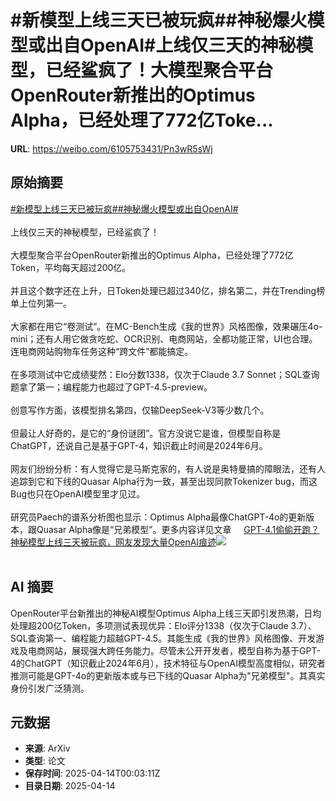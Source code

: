 # #新模型上线三天已被玩疯##神秘爆火模型或出自OpenAI#上线仅三天的神秘模型，已经鲨疯了！大模型聚合平台OpenRouter新推出的Optimus Alpha，已经处理了772亿Toke...

**URL**: https://weibo.com/6105753431/Pn3wR5sWj

## 原始摘要

<a href="https://m.weibo.cn/search?containerid=231522type%3D1%26t%3D10%26q%3D%23%E6%96%B0%E6%A8%A1%E5%9E%8B%E4%B8%8A%E7%BA%BF%E4%B8%89%E5%A4%A9%E5%B7%B2%E8%A2%AB%E7%8E%A9%E7%96%AF%23&amp;extparam=%23%E6%96%B0%E6%A8%A1%E5%9E%8B%E4%B8%8A%E7%BA%BF%E4%B8%89%E5%A4%A9%E5%B7%B2%E8%A2%AB%E7%8E%A9%E7%96%AF%23" data-hide=""><span class="surl-text">#新模型上线三天已被玩疯#</span></a><a href="https://m.weibo.cn/search?containerid=231522type%3D1%26t%3D10%26q%3D%23%E7%A5%9E%E7%A7%98%E7%88%86%E7%81%AB%E6%A8%A1%E5%9E%8B%E6%88%96%E5%87%BA%E8%87%AAOpenAI%23&amp;extparam=%23%E7%A5%9E%E7%A7%98%E7%88%86%E7%81%AB%E6%A8%A1%E5%9E%8B%E6%88%96%E5%87%BA%E8%87%AAOpenAI%23" data-hide=""><span class="surl-text">#神秘爆火模型或出自OpenAI#</span></a><br><br>上线仅三天的神秘模型，已经鲨疯了！<br><br>大模型聚合平台OpenRouter新推出的Optimus Alpha，已经处理了772亿Token，平均每天超过200亿。<br><br>并且这个数字还在上升，日Token处理已超过340亿，排名第二，并在Trending榜单上位列第一。<br><br>大家都在用它“卷测试”。在MC-Bench生成《我的世界》风格图像，效果碾压4o-mini；还有人用它做贪吃蛇、OCR识别、电商网站，全都功能正常，UI也合理。连电商网站购物车任务这种“跨文件”都能搞定。<br><br>在多项测试中它成绩斐然：Elo分数1338，仅次于Claude 3.7 Sonnet；SQL查询题拿了第一；编程能力也超过了GPT-4.5-preview。<br><br>创意写作方面，该模型排名第四，仅输DeepSeek-V3等少数几个。<br><br>但最让人好奇的，是它的“身份谜团”。官方没说它是谁，但模型自称是ChatGPT，还说自己是基于GPT-4，知识截止时间是2024年6月。<br><br>网友们纷纷分析：有人觉得它是马斯克家的，有人说是奥特曼搞的障眼法，还有人追踪到它和下线的Quasar Alpha行为一致，甚至出现同款Tokenizer bug，而这Bug也只在OpenAI模型里才见过。<br><br>研究员Paech的谱系分析图也显示：Optimus Alpha最像ChatGPT-4o的更新版本，跟Quasar Alpha像是“兄弟模型”。更多内容详见文章 <a href="https://weibo.com/ttarticle/p/show?id=2309405154951134314516" data-hide=""><span class="url-icon"><img style="width: 1rem;height: 1rem" src="https://h5.sinaimg.cn/upload/2015/09/25/3/timeline_card_small_article_default.png" referrerpolicy="no-referrer"></span><span class="surl-text">GPT-4.1偷偷开跑？神秘模型上线三天被玩疯，网友发现大量OpenAI痕迹</span></a><img style="" src="https://tvax1.sinaimg.cn/large/006Fd7o3ly1i0f32gpa8hj30d107c74i.jpg" referrerpolicy="no-referrer"><br><br>

## AI 摘要

OpenRouter平台新推出的神秘AI模型Optimus Alpha上线三天即引发热潮，日均处理超200亿Token，多项测试表现优异：Elo评分1338（仅次于Claude 3.7）、SQL查询第一、编程能力超越GPT-4.5。其能生成《我的世界》风格图像、开发游戏及电商网站，展现强大跨任务能力。尽管未公开开发者，模型自称为基于GPT-4的ChatGPT（知识截止2024年6月），技术特征与OpenAI模型高度相似，研究者推测可能是GPT-4o的更新版本或与已下线的Quasar Alpha为"兄弟模型"。其真实身份引发广泛猜测。

## 元数据

- **来源**: ArXiv
- **类型**: 论文
- **保存时间**: 2025-04-14T00:03:11Z
- **目录日期**: 2025-04-14
